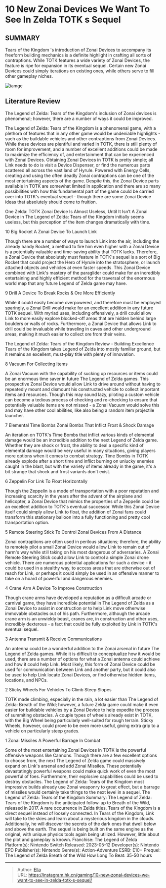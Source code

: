 # 10 New Zonai Devices We Want To See In Zelda TOTK s Sequel


## SUMMARY 


Tears of the Kingdom
&#39;s introduction of Zonai Devices to accompany its freeform building mechanics is a definite highlight in crafting all sorts of contraptions. 
 While 
TOTK
 features a wide variety of Zonai Devices, the feature is ripe for expansion in its eventual sequel. 
 Certain new Zonai Devices could simply iterations on existing ones, while others serve to fill other gameplay niches. 

![iamge](https://static1.srcdn.com/wordpress/wp-content/uploads/2023/10/10-new-zonai-devices-we-want-to-see-in-zelda-totk-s-sequel.jpg)

## Literature Review

The Legend of Zelda: Tears of the Kingdom&#39;s inclusion of Zonai devices is phenomenal; however, there are a number of ways it could be improved.




The Legend of Zelda: Tears of the Kingdom is a phenomenal game, with a plethora of features that in any other game would be undeniable highlights - such as the buildable vehicles and other contraptions from Zonai Devices. While these devices are plentiful and varied in TOTK, there is still plenty of room for improvement, and a number of excellent additions could be made to maximize the efficiency of, and entertainment that can be experienced with Zonai Devices.
Obtaining Zonai Devices in TOTK is pretty simple; all Link needs to do is visit a Device Dispenser, or find the numerous parts scattered all across the vast land of Hyrule. Powered with Energy Cells, creating and using the often deadly Zonai contraptions can be one of the most entertaining aspects of the game. Despite this, the Zonai Device parts available in TOTK are somewhat limited in application and there are so many possibilities with how this fundamental part of the game could be carried over into TOTK&#39;s eventual sequel - though there are some Zonai Device ideas that absolutely should come to fruition.
            
 
 One Zelda: TOTK Zonai Device Is Almost Useless, Until It Isn’t 
A Zonai Device in The Legend of Zelda: Tears of the Kingdom initially seems useless, but this perception of the item changes dramatically with time.












 








 10  Big Rocket 
A Zonai Device To Launch Link
        

Though there are a number of ways to launch Link into the air, including the already handy Rocket, a method to fire him even higher with a Zonai Device is a potentially valuable and time-saving ability that TOTK lacks. Therefore, a Zonai Device that absolutely must feature in TOTK&#39;s sequel is a sort of Big Rocket that could project the Hero of Hyrule into the stratosphere, or launch attached objects and vehicles at even faster speeds. This Zonai Device combined with Link&#39;s mastery of the paraglider could make for an incredibly entertaining and highly efficient method for the traversal of the enormous world map that any future Legend of Zelda game may have.





 9  Drill 
A Device To Break Rocks &amp; Ore More Efficiently
        

While it could easily become overpowered, and therefore must be employed sparingly, a Zonai Drill would make for an excellent addition in any future TOTK sequel. With myriad uses, including offensively, a drill could allow Link to more easily explore blocked-off areas that are hidden behind large boulders or walls of rocks. Furthermore, a Zonai Device that allows Link to drill could be invaluable while traveling in caves and other underground areas, making it much easier to collect ore from their veins.
            
 
 The Legend of Zelda: Tears of the Kingdom Review - Building Excellence 
Tears of the Kingdom takes Legend of Zelda into mostly familiar ground, but it remains an excellent, must-play title with plenty of innovation.








 8  Vacuum 
For Collecting Items
        

A Zonai Vacuum with the capability of sucking up resources or items could be an enormous time saver in future The Legend of Zelda games. This prospective Zonai Device would allow Link to drive around without having to repeatedly mount and dismount his constructed vehicle to collect important items and resources. Though this may sound lazy, piloting a custom vehicle can become a tedious process of checking and re-checking to ensure that potentially valuable items are not missed - a Zonai Vacuum would solve this and may have other cool abilities, like also being a random item projectile launcher.





 7  Elemental Time Bombs 
Zonai Bombs That Inflict Frost &amp; Shock Damage


 







An iteration on TOTK&#39;s Time Bombs that inflict various kinds of elemental damage would be an incredible addition to the next Legend of Zelda game. Whether they are shock or frost, the ability to deal a specific kind of elemental damage would be very useful in many situations, giving players more options when it comes to combat strategy. Time Bombs in TOTK already explode after a short time and inflict burning on unlucky enemies caught in the blast, but with the variety of items already in the game, it&#39;s a bit strange that shock and frost variants don&#39;t exist.





 6  Zeppelin 
For Link To Float Horizontally


 







Though the Zeppelin is a mode of transportation with a poor reputation and increasing scarcity in the years after the advent of the airplane and helicopter, a Zonai Device that mimics the properties of a Zeppelin could be an excellent addition to TOTK&#39;s eventual successor. While this Zonai Device itself could simply allow Link to float, the addition of Zonai fans could transform this stationary balloon into a fully functioning and pretty cool transportation option.





 5  Remote Steering Stick 
To Control Zonai Devices From A Distance
        

Zonai contraptions are often used in perilous situations; therefore, the ability to remotely pilot a small Zonai Device would allow Link to remain out of harm&#39;s way while still taking on his most dangerous of adversaries. A Zonai Remote Steering Stick could allow Link to control a simple Zonai drone vehicle. There are numerous potential applications for such a device - it could be used in a stealthy way, to access areas that are otherwise out of reach for Link, or perhaps it could simply be used in an offensive manner to take on a hoard of powerful and dangerous enemies.





 4  Crane Arm 
A Device To Improve Construction
        

Though crane arms have developed a reputation as a difficult arcade or carnival game, they have incredible potential in The Legend of Zelda as a Zonai Device to assist in construction or to help Link move otherwise immovable obstacles out of his path. Furthermore, although the arcade crane arm is an unwieldy beast, cranes are, in construction and other uses, incredibly dexterous - a fact that could be fully exploited by Link in TOTK&#39;s eventual sequel.





 3  Antenna 
Transmit &amp; Receive Communications
        

An antenna could be a wonderful addition to the Zonai arsenal in future The Legend of Zelda games. While it is difficult to conceptualize how it would be used, there are a number of options for what a Zonai antenna could achieve and how it could help Link. Most likely, this form of Zonai Device could be used for communication between Link and another party, but it could also be used to help Link locate Zonai Devices, or find otherwise hidden items, locations, and NPCs.





 2  Sticky Wheels 
For Vehicles To Climb Steep Slopes


 







TOTK made climbing, especially in the rain, a lot easier than The Legend of Zelda: Breath of the Wild; however, a future Zelda game could make it even easier for buildable vehicles by a Zonai Device to help expedite the process of summiting obstacles. A couple types of wheels already exist in TOTK, with the Big Wheel being particularly well-suited for rough terrain. Sticky Wheels, however, could prove to be even more useful, giving extra grip to a vehicle on particularly steep grades.





 1  Zonai Missiles 
A Powerful Barrage In Combat
        

Some of the most entertaining Zonai Devices in TOTK is the powerful offensive weapons like Cannons. Though there are a few excellent options to choose from, the next The Legend of Zelda game could massively expand on Link&#39;s arsenal and add Zonai Missiles. These potentially devastatingly powerful weapons could make quick work of even the most powerful of foes. Furthermore, their explosive capabilities could be used to destroy obstacles. The Legend of Zelda: Tears of the Kingdom most impressive builds already use Zonai weaponry to great effect, but a barrage of missiles would certainly take things to the next level in a sequel.
               The Legend of Zelda: Tears of the Kingdom   Summary:   The Legend of Zelda: Tears of the Kingdom is the anticipated follow-up to Breath of the Wild, released in 2017. A rare occurrence in Zelda titles, Tears of the Kingdom is a direct sequel instead of loosely connected. In Tears of the Kingdom, Link will take to the skies and learn about a mysterious kingdom in the clouds. Additionally, he will discover the secrets of the dark ones that dwell below and above the earth. The sequel is being built on the same engine as the original, with unique physics tools again being utilized. However, little about the plot and gameplay is known.     Franchise:   The Legend of Zelda    Platform(s):   Nintendo Switch    Released:   2023-05-12    Developer(s):   Nintendo EPD    Publisher(s):   Nintendo    Genre(s):   Action-Adventure    ESRB:   E10&#43;    Prequel:   The Legend of Zelda Breath of the Wild    How Long To Beat:   35-50 hours      

---

> Author: [Ella](https://instagram.hk.cn/)  
> URL: https://instagram.hk.cn/gaming/10-new-zonai-devices-we-want-to-see-in-zelda-totk-s-sequel/  

